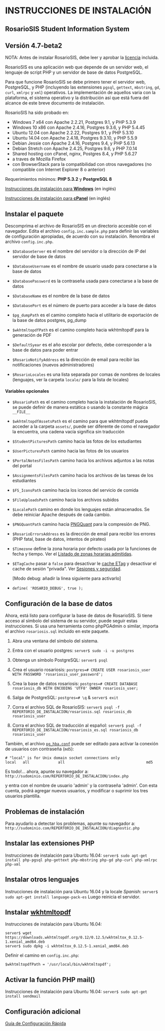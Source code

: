 # INSTRUCCIONES DE INSTALACIÓN

## RosarioSIS Student Information System

Versión 4.7-beta2
-------------

NOTA: Antes de instalar RosarioSIS, debe leer y aprobar la [licencia](LICENSE) incluida.

RosarioSIS es una aplicación web que depende de un servidor web, el lenguaje de script PHP y un servidor de base de datos PostgreSQL.

Para que funcione RosarioSIS se debe primero tener el servidor web, PostgreSQL, y PHP (incluyendo las extensiones `pgsql`, `gettext`, `mbstring`, `gd`, `curl`, `xmlrpc` y `xml`) operativos. La implementación de aquellos varia con la plataforma, el sistema operativo y la distribución así que está fuera del alcance de este breve documento de instalación.

RosarioSIS ha sido probado en:

- Windows 7 x64 con Apache 2.2.21, Postgres 9.1, y PHP 5.3.9
- Windows 10 x86 con Apache 2.4.16, Postgres 9.3.6, y PHP 5.4.45
- Ubuntu 12.04 con Apache 2.2.22, Postgres 9.1, y PHP 5.3.10
- Ubuntu 14.04 con Apache 2.4.18, Postgres 9.3.10, y PHP 5.5.9
- Debian Jessie con Apache 2.4.16, Postgres 9.4, y PHP 5.6.13
- Debian Stretch con Apache 2.4.25, Postgres 9.6, y PHP 7.0.14
- Shared hosting con cPanel, nginx, Postgres 8.4, y PHP 5.6.27
- a traves de Mozilla Firefox
- con BrowserStack para la compatibilidad con otros navegadores (no compatible con Internet Explorer 8 o anterior)

Requerimientos mínimos: **PHP 5.3.2** y **PostgreSQL 8**

[Instrucciones de instalación para **Windows**](https://gitlab.com/francoisjacquet/rosariosis/wikis/How-to-install-RosarioSIS-on-Windows) (en inglés)

[Instrucciones de instalación para **cPanel**](https://gitlab.com/francoisjacquet/rosariosis/wikis/How-to-install-RosarioSIS-on-cPanel) (en inglés)


Instalar el paquete
-------------------

Descomprima el archivo de RosarioSIS en un directorio accesible con el navegador. Edita el archivo `config.inc.sample.php` para definir las variables de configuración apropiadas, de acuerdo con su instalación. Renombra el archivo `config.inc.php`.

- `$DatabaseServer` es el nombre del servidor o la dirección de IP del servidor de base de datos
- `$DatabaseUsername` es el nombre de usuario usado para conectarse a la base de datos
- `$DatabasePassword` es la contraseña usada para conectarse a la base de datos
- `$DatabaseName` es el nombre de la base de datos
- `$DatabasePort` es el número de puerto para acceder a la base de datos

- `$pg_dumpPath` es el camino completo hacia el utilitario de exportación de la base de datos postgres, pg_dump
- `$wkhtmltopdfPath` es el camino completo hacia wkhtmltopdf para la generación de PDF

- `$DefaultSyear` es el año escolar por defecto, debe corresponder a la base de datos para poder entrar
- `$RosarioNotifyAddress` es la dirección de email para recibir las notificaciones (nuevos administradores)
- `$RosarioLocales` es una lista separada por comas de nombres de locales (lenguajes, ver la carpeta `locale/` para la lista de locales)

#### Variables opcionales

- `$RosarioPath` es el camino completo hacia la instalación de RosarioSIS, se puede definir de manera estática o usando la constante mágica `__FILE__`
- `$wkhtmltopdfAssetsPath` es el camino para que wkhtmltopdf pueda acceder a la carpeta `assets/`, puede ser diferente de como el navegador la encuentra, una cadena vacía significa sin traducción
- `$StudentPicturesPath` camino hacia las fotos de los estudiantes
- `$UserPicturesPath` camino hacia las fotos de los usuarios
- `$PortalNotesFilesPath` camino hacia los archivos adjuntos a las notas del portal
- `$AssignmentsFilesPath` camino hacia los archivos de las tareas de los estudiantes
- `$FS_IconsPath` camino hacia los iconos del servicio de comida
- `$FileUploadsPath` camino hacia los archivos subidos
- `$LocalePath` camino en donde los lenguajes están almacenados. Se debe reiniciar Apache después de cada cambio.
- `$PNGQuantPath` camino hacia [PNGQuant](https://pngquant.org/) para la compresión de PNG.
- `$RosarioErrorsAddress` es la dirección de email para recibir los errores (PHP fatal, base de datos, intentos de pirateo)
- `$Timezone` define la zona horaria por defecto usada por la funciones de fecha y tiempo. Ver el [Listado de zonas horarias admitidas](http://php.net/manual/es/timezones.php).
- `$ETagCache` pasar a `false` para desactivar le [cache ETag](https://es.wikipedia.org/wiki/HTTP_ETag) y desactivar el cache de sesión "privada". Ver [Sesiones y seguridad](https://secure.php.net/manual/es/session.security.php).

  [Modo debug: añadir la linea siguiente para activarlo]
- `define( 'ROSARIO_DEBUG', true );`


Configuración de la base de datos
---------------------------------

Ahora, está listo para configurar la base de datos de RosarioSIS. Si tiene acceso al símbolo del sistema de su servidor, puede seguir estas instrucciones. Si usa una herramienta como phpPGAdmin o similar, importa el archivo `rosariosis.sql` incluido en este paquete.

1. Abra una ventana del símbolo del sistema.

2. Entra con el usuario postgres:
    `server$ sudo -i -u postgres`

3. Obtenga un símbolo PostgreSQL:
    `server$ psql`

4. Crea el usuario rosariosis:
    `postgres=# CREATE USER rosariosis_user WITH PASSWORD 'rosariosis_user_password';`

5. Crea la base de datos rosariosis:
    `postgres=# CREATE DATABASE rosariosis_db WITH ENCODING 'UTF8' OWNER rosariosis_user;`

6. Salga de PostgreSQL:
    `postgres=# \q` &
    `server$ exit`

7. Corra el archivo SQL de RosarioSIS:
    `server$ psql -f REPERTORIO_DE_INSTALACION/rosariosis.sql rosariosis_db rosariosis_user`

8. Corra el archivo SQL de traducción al español:
    `server$ psql -f REPERTORIO_DE_INSTALACION/rosariosis_es.sql rosariosis_db rosariosis_user`

También, el archivo [`pg_hba.conf`](http://www.postgresql.org/docs/current/static/auth-pg-hba-conf.html) puede ser editado para activar la conexión de usuarios con contraseña (`md5`):
```
# "local" is for Unix domain socket connections only
local   all             all                                     md5
```

Es todo!... ahora, apunte su navegador a: `http://sudominio.com/REPERTORIO_DE_INSTALACION/index.php`

y entra con el nombre de usuario 'admin' y la contraseña 'admin'. Con esta cuenta, podrá agregar nuevos usuarios, y modificar o suprimir los tres usuarios plantilla.


Problemas de instalación
------------------------

Para ayudarlo a detectar los problemas, apunte su navegador a: `http://sudominio.com/REPERTORIO_DE_INSTALACION/diagnostic.php`


Instalar las extensiones PHP
----------------------------

Instrucciones de instalación para Ubuntu 16.04:
    `server$ sudo apt-get install php-pgsql php-gettext php-mbstring php-gd php-curl php-xmlrpc php-xml`


Instalar otros lenguajes
------------------------

Instrucciones de instalación para Ubuntu 16.04 y la locale _Spanish_:
    `server$ sudo apt-get install language-pack-es`
Luego reinicia el servidor.


Instalar [wkhtmltopdf](http://wkhtmltopdf.org/)
-----------------------------------------------

Instrucciones de instalación para Ubuntu 16.04:
```
server$ wget https://downloads.wkhtmltopdf.org/0.12/0.12.5/wkhtmltox_0.12.5-1.xenial_amd64.deb
server$ sudo dpkg -i wkhtmltox_0.12.5-1.xenial_amd64.deb
```

Definir el camino en `config.inc.php`:

`$wkhtmltopdfPath = '/usr/local/bin/wkhtmltopdf';`


Activar la función PHP mail()
-----------------------------

Instrucciones de instalación para Ubuntu 16.04:
    `server$ sudo apt-get install sendmail`


Configuración adicional
-----------------------

[Guía de Configuración Rápida](https://www.rosariosis.org/es/quick-setup-guide/)
